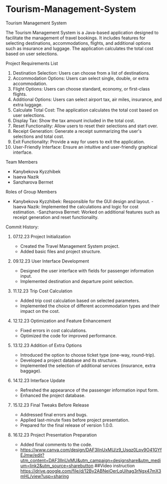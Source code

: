 # Tourism-Management-System
Tourism Management System

The Tourism Management System is a Java-based application designed to facilitate the management of travel bookings. It includes features for selecting destinations, accommodations, flights, and additional options such as insurance and luggage. The application calculates the total cost based on user selections.

Project Requirements List
1. Destination Selection: Users can choose from a list of destinations.
2. Accommodation Options: Users can select single, double, or extra accommodation.
3. Flight Options: Users can choose standard, economy, or first-class flights.
4. Additional Options: Users can select airport tax, air miles, insurance, and extra luggage.
5. Calculate Total Cost: The application calculates the total cost based on user selections.
6. Display Tax: Show the tax amount included in the total cost.
7. Reset Functionality: Allow users to reset their selections and start over.
8. Receipt Generation: Generate a receipt summarizing the user's selections and total cost.
9. Exit Functionality: Provide a way for users to exit the application.
10. User-Friendly Interface: Ensure an intuitive and user-friendly graphical interface.

Team Members
- Kanybekova Kyzzhibek
- Isaeva Nazik
- Sanzharova Bermet

Roles of Group Members
- Kanybekova Kyzzhibek:   Responsible for the GUI design and layout.
-Isaeva Nazik:   Implemented the calculations and logic for cost estimation.
-Sanzharova Bermet: Worked on additional features such as receipt generation and reset functionality.

Commit History: 

1. 07.12.23 Project Initialization
   - Created the Travel Management System project.
   - Added basic files and project structure.

2. 09.12.23 User Interface Development
   - Designed the user interface with fields for passenger information input.
   - Implemented destination and departure point selection.

3. 11.12.23 Trip Cost Calculation
   - Added trip cost calculation based on selected parameters.
   - Implemented the choice of different accommodation types and their impact on the cost.

4. 12.12.23 Optimization and Feature Enhancement
   - Fixed errors in cost calculations.
   - Optimized the code for improved performance.

5. 13.12.23  Addition of Extra Options
   - Introduced the option to choose ticket type (one-way, round-trip).
   - Developed a project database and its structure.
   - Implemented the selection of additional services (insurance, extra baggage).

6. 14.12.23  Interface Update
   - Refreshed the appearance of the passenger information input form.
   - Enhanced the project database.

7. 15.12.23  Final Tweaks Before Release
   - Addressed final errors and bugs.
   - Applied last-minute fixes before project presentation.
   - Prepared for the final release of version 1.0.0.

8. 16.12.23  Project Presentation Preparation
   - Added final comments to the code.
   - https://www.canva.com/design/DAF3IlnUxMU/z9_Usqz0Lpv9O41GYfEJmw/edit?utm_content=DAF3IlnUxMU&utm_campaign=designshare&utm_medium=link2&utm_source=sharebutton
  ##Video instruction
   https://drive.google.com/file/d/12By2ABNeiOerLqUihag3rNgx47mX3mHL/view?usp=sharing
